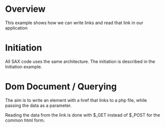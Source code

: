 # Overview
This example shows how we can write links and read that link in our application

# Initiation
All SAX code uses the same architecture. The initiation is described in the Initiation example.

# Dom Document / Querying
The aim is to write an <a> element with a href that links to a php file, while passing the data as a parameter.
	
Reading the data from the link is done with $_GET instead of $_POST for the common html form.